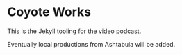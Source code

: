 Coyote Works
============

This is the Jekyll tooling for the video podcast.  

Eventually local productions from Ashtabula will be added.  
